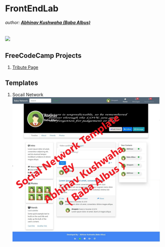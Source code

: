 # FrontEndLab
###### author: [**Abhinav Kushwaha (Baba Albus)**](http://babaalbus.com/ "http://babaalbus.com/")
![](https://media.licdn.com/dms/image/C5103AQEuWnPed5Pebg/profile-displayphoto-shrink_200_200/0?e=1547683200&v=beta&t=kee-BP4ZNdAQCQiRm76scGI52bC5ib-2etMogMPr5zE)
---
## FreeCodeCamp Projects
1. [Tribute Page](https://github.com/Abhi9935/FrontEndLab/commit/6519f05a16123bf27eb45040acfc6b2765da892b)
## Templates
1. Socail Network
![](https://github.com/Abhi9935/FrontEndLab/blob/master/Social%20Network/babasnw1.png)
